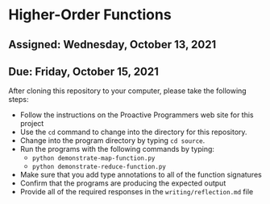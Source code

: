 # Higher-Order Functions

## Assigned: Wednesday, October 13, 2021
## Due: Friday, October 15, 2021

After cloning this repository to your computer, please take the following steps:

- Follow the instructions on the Proactive Programmers web site for this project
- Use the `cd` command to change into the directory for this repository.
- Change into the program directory by typing `cd source`.
- Run the programs with the following commands by typing:
  - `python demonstrate-map-function.py`
  - `python demonstrate-reduce-function.py`
- Make sure that you add type annotations to all of the function signatures
- Confirm that the programs are producing the expected output
- Provide all of the required responses in the `writing/reflection.md` file
